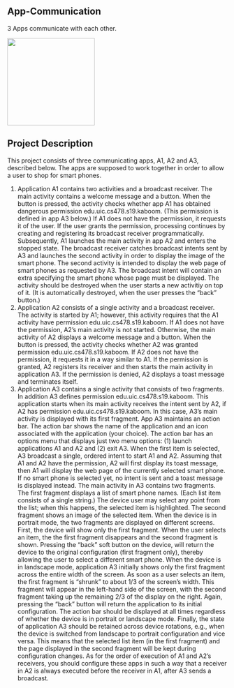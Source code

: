 ## App-Communication
3 Apps communicate with each other. 

<img src=http://g.recordit.co/ee4Ky80j4n.gif width=200><br>

## Project Description
This project consists of three communicating apps, A1, A2 and A3, described below. The apps are supposed
to work together in order to allow a user to shop for smart phones.
1. Application A1 contains two activities and a broadcast receiver. The main activity contains a welcome
message and a button. When the button is pressed, the activity checks whether app A1 has obtained
dangerous permission edu.uic.cs478.s19.kaboom. (This permission is defined in app A3 below.) If A1
does not have the permission, it requests it of the user. If the user grants the permission, processing continues by creating and registering its broadcast receiver programmatically. Subsequently, A1 launches
the main activity in app A2 and enters the stopped state.
The broadcast receiver catches broadcast intents sent by A3 and launches the second activity in order to
display the image of the smart phone.
The second activity is intended to display the web page of smart phones as requested by A3. The broadcast intent will contain an extra specifying the smart phone whose page must be displayed. The activity
should be destroyed when the user starts a new activitiy on top of it. (It is automatically destroyed,
when the user presses the “back” button.)
2. Application A2 consists of a single activity and a broadcast receiver. The activity is started by A1;
however, this activity requires that the A1 activity have permission edu.uic.cs478.s19.kaboom. If A1
does not have the permission, A2’s main activity is not started. Otherwise, the main activity of A2
displays a welcome message and a button. When the button is pressed, the activity checks whether A2
was granted permission edu.uic.cs478.s19.kaboom. If A2 does not have the permission, it requests it
in a way similar to A1. If the permission is granted, A2 registers its receiver and then starts the main
activity in application A3. If the permission is denied, A2 displays a toast message and terminates itself.
3. Application A3 contains a single activity that consists of two fragments. In addition A3 defines permission edu.uic.cs478.s19.kaboom. This application starts when its main activity receives the intent sent by
A2, if A2 has permission edu.uic.cs478.s19.kaboom. In this case, A3’s main activity is displayed with
its first fragment.
App A3 maintains an action bar. The action bar shows the name of the application and an icon associated with the application (your choice). The action bar has an options menu that displays just two
menu options: (1) launch applications A1 and A2 and (2) exit A3. When the first item is selected, A3
broadcast a single, ordered intent to start A1 and A2. Assuming that A1 and A2 have the permission,
A2 will first display its toast message, then A1 will display the web page of the currently selected smart
phone. If no smart phone is selected yet, no intent is sent and a toast message is displayed instead.
The main activity in A3 contains two fragments. The first fragment displays a list of smart phone names.
(Each list item consists of a single string.) The device user may select any point from the list; when this
happens, the selected item is highlighted. The second fragment shows an image of the selected item.
When the device is in portrait mode, the two fragments are displayed on different screens. First, the
device will show only the first fragment. When the user selects an item, the the first fragment disappears
and the second fragment is shown. Pressing the “back” soft button on the device, will return the device
to the original configuration (first fragment only), thereby allowing the user to select a different smart
phone. When the device is in landscape mode, application A3 initially shows only the first fragment
across the entire width of the screen. As soon as a user selects an item, the first fragment is “shrunk”
to about 1/3 of the screen’s width. This fragment will appear in the left-hand side of the screen, with
the second fragment taking up the remaining 2/3 of the display on the right. Again, pressing the “back”
button will return the application to its initial configuration. The action bar should be displayed at all
times regardless of whether the device is in portrait or landscape mode.
Finally, the state of application A3 should be retained across device rotations, e.g., when the device is
switched from landscape to portrait configuration and vice versa. This means that the selected list item
(in the first fragment) and the page displayed in the second fragment will be kept during configuration
changes.
As for the order of execution of A1 and A2’s receivers, you should configure these apps in such a way that
a receiver in A2 is always executed before the receiver in A1, after A3 sends a broadcast.

